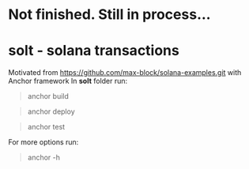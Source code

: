 # Not finished. Still in process...
# solt - solana transactions
Motivated from https://github.com/max-block/solana-examples.git
with Anchor framework
In **solt** folder run:

> anchor build


> anchor deploy


> anchor test

For more options run:

> anchor -h
